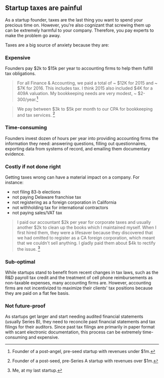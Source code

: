 ## Startup taxes are painful

As a startup founder, taxes are the last thing you want to spend your precious time on.  However, you're also cognizant that screwing them up can be extremely harmful to your company.  Therefore, you pay experts to make the problem go away.

Taxes are a big source of anxiety because they are:

### Expensive

Founders pay $2k to $15k per year to accounting firms to help them fulfill tax obligations.

> For all Finance & Accounting, we paid a total of ~ $12K for 2015 and ~ $7K for 2016. This includes tax. I think 2015 also included $4K for a 409A valuation. My bookkeeping needs are very modest, ~ $2-300/year.[^1]

[^1]: Founder of a post-angel, pre-seed startup with revenues under $1m.

> We pay between $3k to $5k per month to our CPA for bookkeeping and tax services. [^2]

[^2]: Founder of a post-seed, pre-Series A startup with revenues over $1m.

### Time-consuming

Founders invest dozen of hours per year into providing accounting firms the information they need: answering questions, filling out questionnaires, exporting data from systems of record, and emailing them documentary evidence.

### Costly if not done right

Getting taxes wrong can have a material impact on a company.  For instance:

* not filing 83-b elections
* not paying Delaware franchise tax
* not registering as a foreign corporation in California
* not withholding tax for international contractors
* not paying sales/VAT tax

> I paid our accountant $2k per year for corporate taxes and usually another $2k to clean up the books which I maintained myself.  When I first hired them, they were a lifesaver because they discovered that we had omitted to register as a CA foreign corporation, which meant that we couldn't sell anything.  I gladly paid them about $4k to rectify the issue. [^3]

[^3]: Me, at my last startup.

### Sub-optimal

While startups stand to benefit from recent changes in tax laws, such as the R&D payroll tax credit and the treatment of cell phone reimbursements as non-taxable expenses, many accounting firms are.  However, accounting firms are not incentivized to maximize their clients' tax positions because they are paid on a flat fee basis.

### Not future-proof

As startups get larger and start needing audited financial statements (usually Series B), they need to reconcile past financial statements and tax filings for their auditors.  Since past tax filings are primarily in paper format with scant electronic documentation, this process can be extremely time-consuming and expensive.